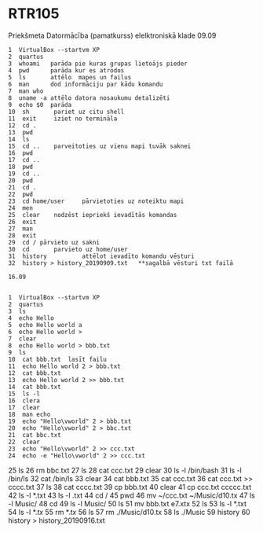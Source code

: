 # RTR105
Priekšmeta Datormācība (pamatkurss) elelktroniskā klade
09.09

    1  VirtualBox --startvm XP
    2  quartus
    3  whoami   parāda pie kuras grupas lietoājs pieder
    4  pwd      parāda kur es atrodos
    5  ls       attēlo  mapes un failus
    6  man      dod informāciju par kādu komandu
    7  man who
    8  uname -a attēlo datora nosaukumu detalizēti
    9  echo $0  parāda 
    10  sh       pariet uz citu shell
    11  exit     iziet no termināla
    12  cd .     
    13  pwd
    14  ls
    15  cd ..    parveitoties uz vienu mapi tuvāk saknei
    16  pwd
    17  cd ..
    18  pwd
    19  cd ..
    20  pwd
    21  cd .
    22  pwd
    23  cd home/user     pārvietoties uz noteiktu mapi
    24  men
    25  clear    nodzēst iepriekš ievadītās komandas
    26  exit
    27  man
    28  exit
    29  cd / pārvieto uz sakni
    30  cd       parvieto uz home/user
    31  history          attēlot ievadīto komandu vēsturi
    32  history > history_20190909.txt   **sagalbā vēsturi txt failā
   
    16.09
   
   
    1  VirtualBox --startvm XP
    2  quartus
    3  ls
    4  echo Hello
    5  echo Hello world a
    6  echo Hello world >
    7  clear
    8  echo Hello world > bbb.txt
    9  ls
    10  cat bbb.txt  lasīt failu
    11  echo Hello world 2 > bbb.txt
    12  cat bbb.txt
    13  echo Hello world 2 >> bbb.txt
    14  cat bbb.txt
    15  ls -l
    16  clera
    17  clear
    18  man echo
    19  echo "Hello\vworld" 2 > bbb.txt
    20  echo "Hello\vworld" 2 > bbc.txt
    21  cat bbc.txt
    22  clear
    23  echo "Hello\vworld" 2 >> ccc.txt
    24  echo -e "Hello\vworld" 2 >> ccc.txt
   25  ls
   26  rm bbc.txt
   27  ls
   28  cat ccc.txt
   29  clear
   30  ls -l /bin/bash
   31  ls -l /bin/ls
   32  cat /bin/ls
   33  clear
   34  cat bbb.txt
   35  cat ccc.txt
   36  cat ccc.txt >> cccc.txt
   37  ls
   38  cat cccc.txt
   39  cp bbb.txt
   40  clear
   41  cp ccc.txt ccccc.txt
   42  ls -l *.txt
   43  ls -l .txt
   44  cd /
   45  pwd
   46  mv ~/ccc.txt ~/Music/d10.tx
   47  ls -l Music/
   48  cd
   49  ls -l Music/
   50  ls
   51  mv bbb.txt e7.xtx
   52  ls
   53  ls -l *.txt
   54  ls -l *.*tx*
   55  rm *.*tx*
   56  ls
   57  rm ./Music/d10.tx
   58  ls ./Music
   59  history
   60  history > history_20190916.txt
